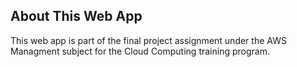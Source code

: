 ## About This Web App

This web app is part of the final project assignment under the AWS Managment subject for the Cloud Computing training program.
